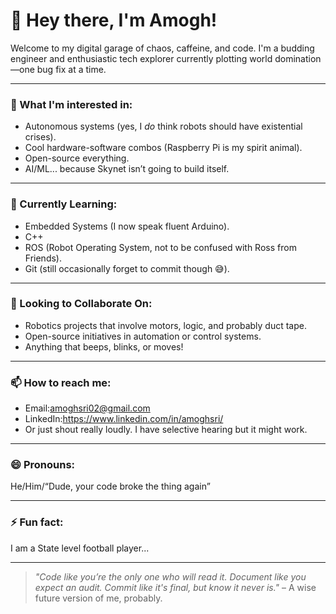 # 👋 Hey there, I'm Amogh!

Welcome to my digital garage of chaos, caffeine, and code. I'm a budding engineer and enthusiastic tech explorer currently plotting world domination—one bug fix at a time.

---

### 👀 What I'm interested in:
- Autonomous systems (yes, I *do* think robots should have existential crises).
- Cool hardware-software combos (Raspberry Pi is my spirit animal).
- Open-source everything.
- AI/ML... because Skynet isn’t going to build itself.

---

### 🌱 Currently Learning:
- Embedded Systems (I now speak fluent Arduino).
- C++
- ROS (Robot Operating System, not to be confused with Ross from Friends).
- Git (still occasionally forget to commit though 😅).

---

### 💞️ Looking to Collaborate On:
- Robotics projects that involve motors, logic, and probably duct tape.
- Open-source initiatives in automation or control systems.
- Anything that beeps, blinks, or moves!

---

### 📫 How to reach me:
- Email:amoghsri02@gmail.com
- LinkedIn:https://www.linkedin.com/in/amoghsri/
- Or just shout really loudly. I have selective hearing but it might work.

---

### 😄 Pronouns:
He/Him/“Dude, your code broke the thing again”

---

### ⚡ Fun fact:
I am a State level football player...

---

> *"Code like you’re the only one who will read it. Document like you expect an audit. Commit like it's final, but know it never is."* – A wise future version of me, probably.

